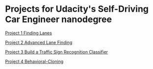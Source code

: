 # Projects for Udacity's Self-Driving Car Engineer nanodegree

[Project 1 Finding Lanes](https://github.com/lexandree/udacity-autonomous-car/blob/master/project1/project1.md)

[Project 2 Advanced Lane Finding](https://github.com/lexandree/udacity-autonomous-car/blob/master/project2/project2.md)

[Project 3 Build a Traffic Sign Recognition Classifier](https://github.com/lexandree/udacity-autonomous-car/blob/master/project3/project3.md)

[Project 4 Behavioral-Cloning](https://github.com/lexandree/udacity-autonomous-car/blob/master/project4/project4.md)
